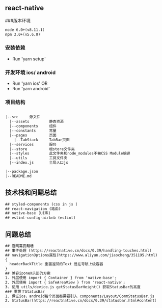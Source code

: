 ## react-native

###版本环境
```html
node 6.0+(v8.11.1)
npm 3.0+(v5.6.0)
```
### 安装依赖
* Run 'yarn setup'

### 开发环境 ios/ android
* Run 'yarn ios' 
OR
* Run 'yarn android'

### 项目结构
```html

|--src     源文件
  |--assets         静态资源
  |--components     组件
  |--constants      常量
  |--pages          页面
    |--TabStack     TabBar页面
  |--services       服务
  |--store          根store文件夹
  |--styles         此文件夹和node_modules不被CSS Module编译
  |--utils          工具文件夹
  |--index.js       全局入口js

|--package.json
|--README.md
```

## 技术栈和问题总结
```html
## styled-components (css in js )
## react-navigation (路由)
## native-base (UI库)
## eslint-config-airbnb (eslint)
```

## 问题总结
```html
## 官网需要翻墙
## 事件处理 (https://reactnative.cn/docs/0.39/handling-touches.html) 
## navigationOptions属性(https://www.aliyun.com/jiaocheng/351195.html)
{
  headerBackTitle 重置返回的Text 是在导航上级容器
}
## 兼容iponeX头部的方案
1. 外层使用 import { Container } from 'native-base';
2. 外层使用 import { SafeAreaView } from 'react-native';
3. 使用 utils/device.js getStatusBarHeight() 获取StatusBar的高度
### 重置了StatusBar
1. 保证ios，android每个页面都需要引入 components/Layout/CommStatusBar.js
2. StatusBar(https://reactnative.cn/docs/0.39/statusbar.html#content)
```

